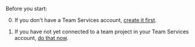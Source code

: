 
Before you start:

0. If you don't have a Team Services account, [create it first](../../accounts/sign-up-for-visual-studio-team-services.md).

0. If you have not yet connected to a team project in your Team Services account, [do that now](../../accounts/connect-to-visual-studio-team-services.md).
